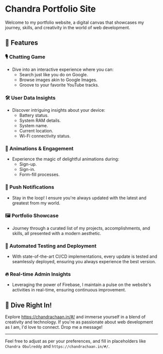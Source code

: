 # Chandra Portfolio Site

Welcome to my portfolio website, a digital canvas that showcases my journey, skills, and creativity in the world of web development.

## 🌟 Features

### 🎙 Chatting Game
- Dive into an interactive experience where you can:
    - Search just like you do on Google.
    - Browse images akin to Google Images.
    - Groove to your favorite YouTube tracks.

### 🛠 User Data Insights
- Discover intriguing insights about your device:
    - Battery status.
    - System RAM details.
    - System name.
    - Current location.
    - Wi-Fi connectivity status.

### 🎨 Animations & Engagement
- Experience the magic of delightful animations during:
    - Sign-up.
    - Sign-in.
    - Form-fill processes.

### 🔔 Push Notifications
- Stay in the loop! I ensure you're always updated with the latest and greatest from my world.

### 🖼 Portfolio Showcase
- Journey through a curated list of my projects, accomplishments, and skills, all presented with a modern aesthetic.

### 🤖 Automated Testing and Deployment
- With state-of-the-art CI/CD implementations, every update is tested and seamlessly deployed, ensuring you always experience the best version.

### 🔥 Real-time Admin Insights
- Leveraging the power of Firebase, I maintain a pulse on the website's activities in real-time, ensuring continuous improvement.

## 🚀 Dive Right In!

Explore https://chandrachaan.in/#/ and immerse yourself in a blend of creativity and technology. If you're as passionate about web development as I am, I'd love to connect. Drop me a message!

---

Feel free to adjust as per your preferences, and fill in placeholders like `Chandra Obulreddy` and `https://chandrachaan.in/#/`.